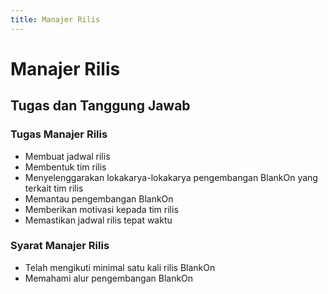 ```yaml
---
title: Manajer Rilis
---
```


# Manajer Rilis

## Tugas dan Tanggung Jawab

### Tugas Manajer Rilis
* Membuat jadwal rilis
* Membentuk tim rilis
* Menyelenggarakan lokakarya-lokakarya pengembangan BlankOn yang terkait tim rilis
* Memantau pengembangan BlankOn
* Memberikan motivasi kepada tim rilis
* Memastikan jadwal rilis tepat waktu

### Syarat Manajer Rilis
* Telah mengikuti minimal satu kali rilis BlankOn
* Memahami alur pengembangan BlankOn
